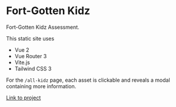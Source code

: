 # Fort-Gotten Kidz

Fort-Gotten Kidz Assessment.

This static site uses 
- Vue 2 
- Vue Router 3
- Vite.js
- Tailwind CSS 3

For the `/all-kidz` page, each asset is clickable and reveals a modal containing more information.

[Link to project](https://the-eduek.github.io/fort-gotten/)